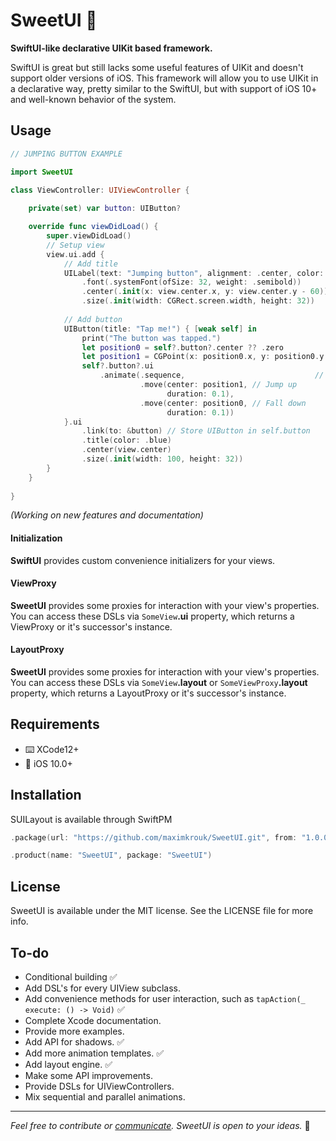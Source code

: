 # SweetUI 🍯

__SwiftUI-like declarative UIKit based framework.__

SwiftUI is great but still lacks some useful features of UIKit and doesn't support older versions of iOS. This framework will allow you to use UIKit in a declarative way, pretty similar to the SwiftUI, but with support of iOS 10+ and well-known behavior of the system.

## Usage

```swift
// JUMPING BUTTON EXAMPLE

import SweetUI

class ViewController: UIViewController {
    
    private(set) var button: UIButton?

    override func viewDidLoad() {
        super.viewDidLoad()
        // Setup view
        view.ui.add {
          	// Add title
            UILabel(text: "Jumping button", alignment: .center, color: .red).ui
                .font(.systemFont(ofSize: 32, weight: .semibold))
                .center(.init(x: view.center.x, y: view.center.y - 60))
                .size(.init(width: CGRect.screen.width, height: 32))
          
          	// Add button
            UIButton(title: "Tap me!") { [weak self] in
                print("The button was tapped.")
                let position0 = self?.button?.center ?? .zero
                let position1 = CGPoint(x: position0.x, y: position0.y - 32)
                self?.button?.ui
                    .animate(.sequence,								// Perform one by one
                             .move(center: position1, // Jump up
                                   duration: 0.1),
                             .move(center: position0, // Fall down
                                   duration: 0.1))
            }.ui
                .link(to: &button) // Store UIButton in self.button
                .title(color: .blue)
                .center(view.center)
                .size(.init(width: 100, height: 32))
        }
    }
    
}
```

_(Working on new features and documentation)_

#### Initialization

__SwiftUI__ provides custom convenience initializers for your views.

#### ViewProxy

__SweetUI__ provides some proxies for interaction with your view's properties. You can access these DSLs via `SomeView`__.ui__ property, which returns a ViewProxy or it's successor's instance.

#### LayoutProxy

__SweetUI__ provides some proxies for interaction with your view's properties. You can access these DSLs via `SomeView`__.layout__ or `SomeViewProxy`__.layout__ property, which returns a LayoutProxy or it's successor's instance.

## Requirements

- ⌨️    XCode12+
- 📱    iOS 10.0+

## Installation

SUILayout is available through SwiftPM

```swift
.package(url: "https://github.com/maximkrouk/SweetUI.git", from: "1.0.0-beta.3.3")
```

```swift
.product(name: "SweetUI", package: "SweetUI")
```

## License

SweetUI is available under the MIT license. See the LICENSE file for more info.

## To-do

- Conditional building ✅
- Add DSL's for every UIView subclass.
- Add convenience methods for user interaction, such as `tapAction(_ execute: () -> Void)` ✅
- Complete Xcode documentation.
- Provide more examples.
- Add API for shadows. ✅
- Add more animation templates. ✅
- Add layout engine. ✅
- Make some API improvements.
- Provide DSLs for UIViewControllers.
- Mix sequential and parallel animations.

------

*Feel free to contribute or [communicate](https://twitter.com/mxcat_). SweetUI is open to your ideas.* 🌝

